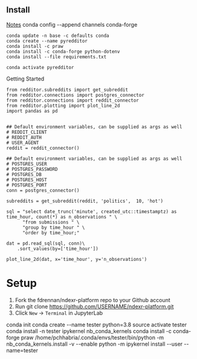 
## Install
[Notes](https://docs.conda.io/projects/conda/en/latest/user-guide/tasks/manage-environments.html)
conda config --append channels conda-forge

``` 
conda update -n base -c defaults conda
conda create --name pyredditor
conda install -c praw
conda install -c conda-forge python-dotenv
conda install --file requirements.txt
```

```
conda activate pyredditor
```

Getting Started
```
from redditor.subreddits import get_subreddit
from redditor.connections import postgres_connector
from redditor.connections import reddit_connector
from redditor.plotting import plot_line_2d
import pandas as pd


## Default environment variables, can be supplied as args as well
# REDDIT_CLIENT
# REDDIT_AUTH
# USER_AGENT
reddit = reddit_connector()

## Default environment variables, can be supplied as args as well
# POSTGRES_USER
# POSTGRES_PASSWORD
# POSTGRES_DB
# POSTGRES_HOST
# POSTGRES_PORT
conn = postgres_connector()

subreddits = get_subreddit(reddit, 'politics',  10, 'hot')

sql = "select date_trunc('minute', created_utc::timestamptz) as time_hour, count(*) as n_observations " \
      "from submissions " \
      "group by time_hour " \
      "order by time_hour;"

dat = pd.read_sql(sql, conn)\
    .sort_values(by=['time_hour'])

plot_line_2d(dat, x='time_hour', y='n_observations')
```






# Setup
1. Fork the fdrennan/ndexr-platform repo to your Github account
2. Run git clone https://github.com/USERNAME/ndexr-platform.git
3. Click `New` -> `Terminal` in JupyterLab




conda init
conda create --name tester python=3.8
source activate tester
conda install -n tester ipykernel nb_conda_kernels
conda install -c conda-forge praw 
/home/pchhabria/.conda/envs/tester/bin/python -m nb_conda_kernels.install -v --enable
python -m ipykernel install --user --name=tester